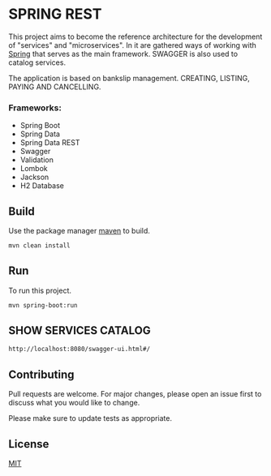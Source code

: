 # SPRING REST

This project aims to become the reference architecture for the development of "services" and "microservices". In it are gathered ways of working with [Spring](https://spring.io/) that serves as the main framework. SWAGGER is also used to catalog services.

The application is based on bankslip management. CREATING, LISTING, PAYING AND CANCELLING.

### Frameworks:
- Spring Boot
- Spring Data 
- Spring Data REST
- Swagger
- Validation
- Lombok
- Jackson
- H2 Database

## Build

Use the package manager [maven](https://maven.apache.org/) to build.

```bash
mvn clean install
```

## Run

To run this project.

```bash
mvn spring-boot:run
```

## SHOW SERVICES CATALOG

```html
http://localhost:8080/swagger-ui.html#/
```

## Contributing
Pull requests are welcome. For major changes, please open an issue first to discuss what you would like to change.

Please make sure to update tests as appropriate.

## License
[MIT](https://choosealicense.com/licenses/mit/)
